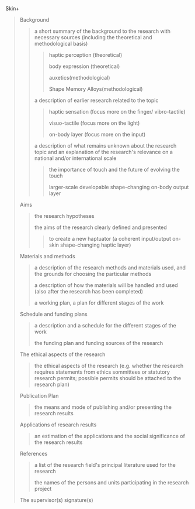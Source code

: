 Skin+
>Background
>>a short summary of the background to the research with necessary sources (including the theoretical and methodological basis)
>>>haptic perception (theoretical)
>>>>
>>>body expression (theoretical)
>>>>
>>>auxetics(methodological)
>>>>
>>>Shape Memory Alloys(methodological)
>>>>
>>a description of earlier research related to the topic
>>>haptic sensation (focus more on the finger/ vibro-tactile)
>>>>
>>>visuo-tactile (focus more on the light)
>>>>
>>>on-body layer (focus more on the input)
>>>>
>>a description of what remains unknown about the research topic and an explanation of the research's relevance on a national and/or international scale
>>>the importance of touch and the future of evolving the touch
>>>>
>>>larger-scale developable shape-changing on-body output layer
>>>>
>Aims
>>the research hypotheses
>>>
>>the aims of the research clearly defined and presented
>>>to create a new haptuator (a coherent input/output on-skin shape-changing haptic layer)
>>>>
>Materials and methods
>>a description of the research methods and materials used, and the grounds for choosing the particular methods
>>>
>>a description of how the materials will be handled and used (also after the research has been completed)
>>>
>>a working plan, a plan for different stages of the work
>>>
>Schedule and funding plans
>>a description and a schedule for the different stages of the work
>>>
>>the funding plan and funding sources of the research
>>>
>The ethical aspects of the research
>>the ethical aspects of the research (e.g. whether the research requires statements from ethics sommittees or statutory research permits; possible permits should be attached to the research plan)
>>>
>Publication Plan
>>the means and mode of publishing and/or presenting the research results
>>>
>Applications of research results
>>an estimation of the applications and the social significance of the research results
>>>
>References
>>a list of the research field's principal literature used for the research
>>>
>>the names of the persons and units participating in the research project
>>>
>The supervisor(s) signature(s)
